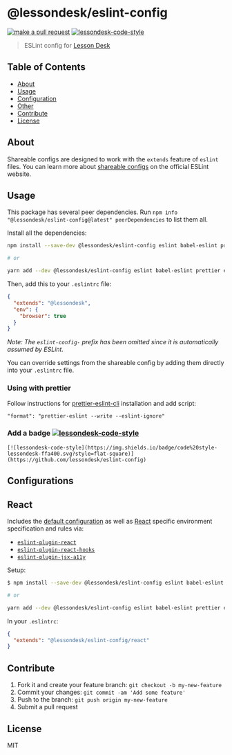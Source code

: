 # @lessondesk/eslint-config

[![make a pull request](https://img.shields.io/badge/PRs-welcome-brightgreen.svg?style=flat-square)](http://makeapullrequest.com)
[![lessondesk-code-style](https://img.shields.io/badge/code%20style-lessondesk-ffa400.svg?style=flat-square)](https://github.com/lessondesk/eslint-config)

> ESLint config for [Lesson Desk](https://www.lessondesk.com/)

## Table of Contents

- [About](#about)
- [Usage](#usage)
- [Configuration](#configuration)
- [Other](#other)
- [Contribute](#contribute)
- [License](#license)

## About

Shareable configs are designed to work with the `extends` feature of `eslint` files.
You can learn more about
[shareable configs](http://eslint.org/docs/developer-guide/shareable-configs) on the
official ESLint website.

## Usage

This package has several peer dependencies. Run `npm info "@lessondesk/eslint-config@latest" peerDependencies` to list them all.

Install all the dependencies:

```bash
npm install --save-dev @lessondesk/eslint-config eslint babel-eslint prettier eslint-config-prettier eslint-plugin-promise eslint-plugin-import

# or

yarn add --dev @lessondesk/eslint-config eslint babel-eslint prettier eslint-config-prettier eslint-plugin-promise eslint-plugin-import
```


Then, add this to your `.eslintrc` file:

```json
{
  "extends": "@lessondesk",
  "env": {
    "browser": true
  }
}
```

_Note: The `eslint-config-` prefix  has been omitted since it is automatically assumed by ESLint._

You can override settings from the shareable config by adding them directly into your
`.eslintrc` file.

### Using with prettier

Follow instructions for [prettier-eslint-cli](https://github.com/prettier/prettier-eslint-cli) installation and add script:

```
"format": "prettier-eslint --write --eslint-ignore"
```

### Add a badge [![lessondesk-code-style](https://img.shields.io/badge/code%20style-lessondesk-ffa400.svg?style=flat-square)](https://github.com/lessondesk/eslint-config)

```
[![lessondesk-code-style](https://img.shields.io/badge/code%20style-lessondesk-ffa400.svg?style=flat-square)](https://github.com/lessondesk/eslint-config)
```

## Configurations

## React

Includes the [default configuration](./index.js) as well as [React](https://reactjs.org/) specific environment specification and rules via:

- [`eslint-plugin-react`](https://github.com/yannickcr/eslint-plugin-react)
- [`eslint-plugin-react-hooks`](https://github.com/facebook/react/tree/master/packages/eslint-plugin-react-hooks)
- [`eslint-plugin-jsx-a11y`](https://github.com/evcohen/eslint-plugin-jsx-a11y)

Setup:

```bash
$ npm install --save-dev @lessondesk/eslint-config eslint babel-eslint prettier eslint-config-prettier eslint-plugin-promise eslint-plugin-import eslint-plugin-react eslint-plugin-jsx-a11y eslint-plugin-react-hooks

# or

yarn add --dev @lessondesk/eslint-config eslint babel-eslint prettier eslint-config-prettier eslint-plugin-promise eslint-plugin-import eslint-plugin-react eslint-plugin-jsx-a11y eslint-plugin-react-hooks

```

In your `.eslintrc`:

```json
{
  "extends": "@lessondesk/eslint-config/react"
}
```

## Contribute

1. Fork it and create your feature branch: `git checkout -b my-new-feature`
2. Commit your changes: `git commit -am 'Add some feature'`
3. Push to the branch: `git push origin my-new-feature`
4. Submit a pull request

## License

MIT

